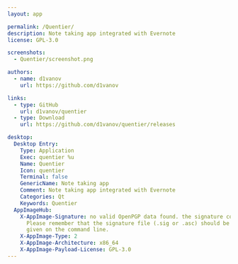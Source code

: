 ```yaml
---
layout: app

permalink: /Quentier/
description: Note taking app integrated with Evernote
license: GPL-3.0

screenshots:
  - Quentier/screenshot.png

authors:
  - name: d1vanov
    url: https://github.com/d1vanov

links:
  - type: GitHub
    url: d1vanov/quentier
  - type: Download
    url: https://github.com/d1vanov/quentier/releases

desktop:
  Desktop Entry:
    Type: Application
    Exec: quentier %u
    Name: Quentier
    Icon: quentier
    Terminal: false
    GenericName: Note taking app
    Comment: Note taking app integrated with Evernote
    Categories: Qt
    Keywords: Quentier
  AppImageHub:
    X-AppImage-Signature: no valid OpenPGP data found. the signature could not be verified.
      Please remember that the signature file (.sig or .asc) should be the first file
      given on the command line.
    X-AppImage-Type: 2
    X-AppImage-Architecture: x86_64
    X-AppImage-Payload-License: GPL-3.0
---
```

